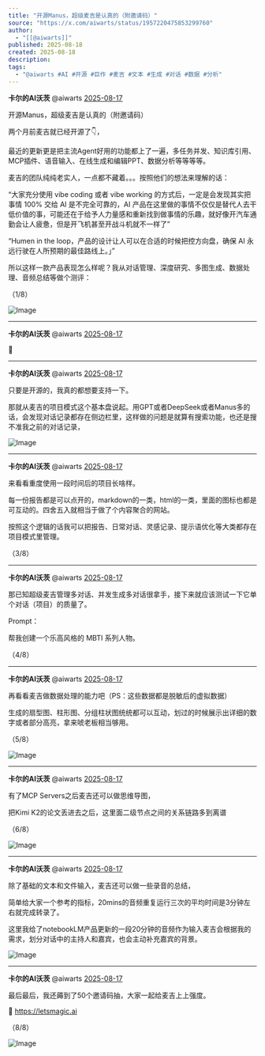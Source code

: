 ```yaml
---
title: "开源Manus，超级麦吉是认真的（附邀请码）"
source: "https://x.com/aiwarts/status/1957220475853299760"
author:
  - "[[@aiwarts]]"
published: 2025-08-18
created: 2025-08-18
description:
tags:
  - "@aiwarts #AI #开源 #巨作 #麦吉 #文本 #生成 #对话 #数据 #分析"
---
```

**卡尔的AI沃茨** @aiwarts [2025-08-17](https://x.com/aiwarts/status/1957220475853299760)

开源Manus，超级麦吉是认真的（附邀请码）

两个月前麦吉就已经开源了👇，

最近的更新更是把主流Agent好用的功能都上了一遍，多任务并发、知识库引用、MCP插件、语音输入、在线生成和编辑PPT、数据分析等等等等。

麦吉的团队纯纯老实人，一点都不藏着。。。按照他们的想法来理解的话：

“大家充分使用 vibe coding 或者 vibe working 的方式后，一定是会发现其实把事情 100% 交给 AI 是不完全可靠的，AI 产品在这里做的事情不仅仅是替代人去干低价值的事，可能还在于给予人力量感和重新找到做事情的乐趣，就好像开汽车通勤会让人疲惫，但是开飞机甚至开战斗机就不一样了”

“Humen in the loop，产品的设计让人可以在合适的时候把控方向盘，确保 AI 永远行驶在人所预期的最佳路线上。」”

所以这样一款产品表现怎么样呢？我从对话管理、深度研究、多图生成、数据处理、音频总结等做个测评：

（1/8）

![Image](https://pbs.twimg.com/media/GylxpayasAA63f2?format=jpg&name=large)

---

**卡尔的AI沃茨** @aiwarts [2025-08-17](https://x.com/aiwarts/status/1957220531889225942)

🔗

---

**卡尔的AI沃茨** @aiwarts [2025-08-17](https://x.com/aiwarts/status/1957220647693857186)

只要是开源的，我真的都想要支持一下。

那就从麦吉的项目模式这个基本盘说起。用GPT或者DeepSeek或者Manus多的话，会发现对话记录都存在侧边栏里，这样做的问题是就算有搜索功能，也还是搜不准我之前的对话记录，

![Image](https://pbs.twimg.com/media/GylxzfBasAAqlOB?format=jpg&name=large)

---

**卡尔的AI沃茨** @aiwarts [2025-08-17](https://x.com/aiwarts/status/1957220851805544910)

来看看重度使用一段时间后的项目长啥样。

每一份报告都是可以点开的，markdown的一类，html的一类，里面的图标也都是可互动的。四舍五入就相当于做了个内容聚合的网站。

按照这个逻辑的话我可以把报告、日常对话、灵感记录、提示语优化等大类都存在项目模式里管理。

（3/8）

---

**卡尔的AI沃茨** @aiwarts [2025-08-17](https://x.com/aiwarts/status/1957220918088081506)

那已知超级麦吉管理多对话、并发生成多对话很拿手，接下来就应该测试一下它单个对话（项目）的质量了。

Prompt：

帮我创建一个乐高风格的 MBTI 系列人物。

（4/8）

---

**卡尔的AI沃茨** @aiwarts [2025-08-17](https://x.com/aiwarts/status/1957221043279634682)

再看看麦吉做数据处理的能力吧（PS：这些数据都是脱敏后的虚拟数据）

生成的扇型图、柱形图、分组柱状图统统都可以互动，划过的时候展示出详细的数字或者部分高亮，拿来唬老板相当够用。

（5/8）

![Image](https://pbs.twimg.com/media/GylyEEtaQAA8BIh?format=jpg&name=large)

---

**卡尔的AI沃茨** @aiwarts [2025-08-17](https://x.com/aiwarts/status/1957221250163745165)

有了MCP Servers之后麦吉还可以做思维导图，

把Kimi K2的论文丢进去之后，这里面二级节点之间的关系链路多到离谱

（6/8）

![Image](https://pbs.twimg.com/media/GylyLpNaIAAlZQz?format=jpg&name=large)

---

**卡尔的AI沃茨** @aiwarts [2025-08-17](https://x.com/aiwarts/status/1957221451368706515)

除了基础的文本和文件输入，麦吉还可以做一些录音的总结，

简单给大家一个参考的指标，20mins的音频重复运行三次的平均时间是3分钟左右就完成转录了。

这里我给了notebookLM产品更新的一段20分钟的音频作为输入麦吉会根据我的需求，划分对话中的主持人和嘉宾，也会主动补充嘉宾的背景。

![Image](https://pbs.twimg.com/media/GylyXI-boAA0639?format=jpg&name=large)

---

**卡尔的AI沃茨** @aiwarts [2025-08-17](https://x.com/aiwarts/status/1957221462701740209)

最后最后，我还薅到了50个邀请码抽，大家一起给麦吉上上强度。

🔗 https://letsmagic.ai

（8/8）

![Image](https://pbs.twimg.com/media/Gylyi0SbIAA8hPq?format=jpg&name=large)
